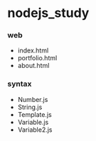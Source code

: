 # nodejs_study

### web

-   index.html
-   portfolio.html
-   about.html

### syntax

-   Number.js
-   String.js
-   Template.js
-   Variable.js
-   Variable2.js
